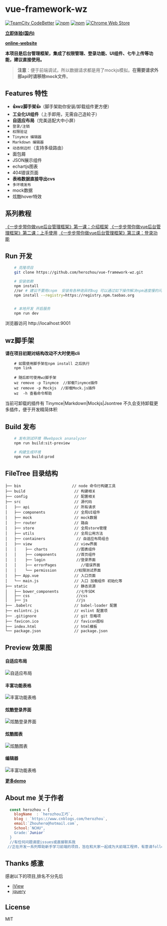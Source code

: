# vue-framework-wz #


[![TeamCity CodeBetter](https://img.shields.io/teamcity/codebetter/bt428.svg)]() [![npm](https://img.shields.io/npm/dw/localeval.svg)]() [![npm](https://img.shields.io/npm/v/npm.svg)]() [![Chrome Web Store](https://img.shields.io/chrome-web-store/stars/nimelepbpejjlbmoobocpfnjhihnpked.svg)]()

**[立即体验(国内)](http://herozhou.coding.me/vue-framework-wz/#/dashboard)**

**[online-website](https://herozhou.github.io/vue-framework-wz/)**

**本项目是后台管理框架，集成了权限管理、登录功能、UI组件、七牛上传等功能，建议直接使用。**
> **注意**：便于前端调试，所以数据请求都是用了mockjs模拟。**在需要请求外部api时请移除mock文件**。

## Features 特性
- **👍wz脚手架👍**（脚手架助你安装/卸载组件更方便）
- **工业化UI组件**（上手即用，无需自己造轮子）
- **自适应布局**（完美适配大中小屏）
- `登录/注销`
- `权限验证`
- `Tinymce 编辑器`
- `Markdown 编辑器`
- `动态侧边栏`（支持多级路由）
- 面包屑
- JSON展示组件
- echartjs图表
- 404错误页面
- **表格数据直接导出cvs**
- `多环境发布`
- mock数据
- 炫酷hover特效

## 系列教程

[《一步步带你做vue后台管理框架》第一课：介绍框架](http://www.cnblogs.com/herozhou/p/7434931.html)
[《一步步带你做vue后台管理框架》第二课：上手使用](http://www.cnblogs.com/herozhou/p/7441702.html)
[《一步步带你做vue后台管理框架》第三课：登录功能](http://www.cnblogs.com/herozhou/p/7469667.html)

## Run 开发 
```bash
    # 克隆项目
    git clone https://github.com/herozhou/vue-framework-wz.git

    # 安装依赖
    npm install
    //or # 建议不要用cnpm  安装有各种诡异的bug 可以通过如下操作解决npm速度慢的问题
    npm install --registry=https://registry.npm.taobao.org


    # 本地开发 开启服务
    npm run dev


```
浏览器访问 http://localhost:9001

## wz脚手架
**请在项目初期对结构改动不大时使用cli**

```
    # 如需使用脚手架在npm install 之后执行
    npm link
   
    # 随后即可使用wz脚手架
    wz remove -p Tinymce  //卸载Tinymce插件
    wz remove -p Mockjs  //卸载Mock.js插件
    wz  -h 查看命令帮助
```
当前可卸载的插件有 Tinymce|Markdown|Mockjs|Jsontree
不久会支持卸载更多插件，便于开发精简体积

## Build 发布
```bash
    # 发布测试环境 带webpack ananalyzer
    npm run build:sit-preview

    # 构建生成环境
    npm run build:prod
```



## FileTree 目录结构
```shell
├── bin                       // node 命令行构建工具 
├── build                      // 构建相关  
├── config                     // 配置相关
├── src                        // 源代码
│   ├── api                    // 所有请求
│   ├── components             // 全局UI组件
│   ├── mock                   // mock数据
│   ├── router                 // 路由
│   ├── store                  // 全局store管理
│   ├── utils                  // 全局公用方法
│   ├── containers              // 自适应布局组合
│   ├── view                   // view界面
│   │    ├── charts             //图表组件
│   │    ├── components         //首页组件
│   │    ├── login              //登录界面
│   │    ├── errorPages           //错误界面
│   │    └── permission        //权限测试界面
│   ├── App.vue                // 入口页面
│   └── main.js                // 入口 加载组件 初始化等
├── static                     // 静态资源
│   ├── bower_components        //七牛SDK
│   ├── css                     //css
│   ├── js                      //js
├── .babelrc                   // babel-loader 配置
├── eslintrc.js                // eslint 配置项
├── .gitignore                 // git 忽略项
├── favicon.ico                // favicon图标
├── index.html                 // html模板
└── package.json               // package.json

```
## Preview 效果图

#### 自适应布局

![自适应布局](https://github.com/herozhou/JAVA-HTML-/blob/master/src/gifs/index.gif)

#### 丰富功能表格

![丰富功能表格](https://github.com/herozhou/JAVA-HTML-/blob/master/src/gifs/table.gif)
#### 炫酷登录界面

![炫酷登录界面](https://github.com/herozhou/JAVA-HTML-/blob/master/src/gifs/login.gif)

#### 炫酷图表

![炫酷图表](https://github.com/herozhou/JAVA-HTML-/blob/master/src/gifs/echart.gif)


#### 编辑器

![丰富功能表格](https://github.com/herozhou/JAVA-HTML-/blob/master/src/gifs/editor.gif)



**[更多demo](http://herozhou.coding.me/vue-framework-wz/#/dashboard)**

## About me 关于作者

```javascript
  const herozhou = {
    blogName  : `herozhou工巧`,
    blog : `https://www.cnblogs.com/herozhou`,
    email:`Zhouhero@hotmail.com`,
    School:`NCHU",
    Grade:`Junior`
  }
  //有任何问题请提issues或直接联系我
 //正在开发一系列帮助新手学习前端的项目，旨在和大家一起成为大前端工程师，有意请follow 我，一起加油💪
```


## Thanks 感激
感谢以下的项目,排名不分先后

* [iView](http://mouapp.com/) 
* [jquery](http://jquery.com)

## License

MIT
